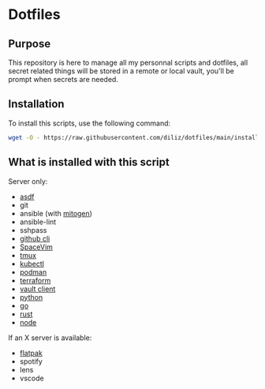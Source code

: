 # Dotfiles

## Purpose

This repository is here to manage all my personnal scripts and dotfiles, all secret
related things will be stored in a remote or local vault, you'll be prompt when secrets
are needed.

## Installation

To install this scripts, use the following command:
```bash
wget -O - https://raw.githubusercontent.com/diliz/dotfiles/main/install.sh && ./install.sh
```

## What is installed with this script

Server only:
- [asdf](https://github.com/asdf-vm/asdf)
- git
- ansible (with [mitogen](https://mitogen.networkgenomics.com/ansible_detailed.html))
- ansible-lint
- sshpass
- [github cli](https://github.com/cli/cli)
- [SpaceVim](https://spacevim.org/)
- [tmux](https://github.com/tmux/tmux)
- [kubectl](https://kubernetes.io/fr/docs/tasks/tools/install-kubectl/)
- [podman](https://podman.io/)
- [terraform](https://www.terraform.io/)
- [vault client](https://www.vaultproject.io/)
- [python](https://www.python.org/)
- [go](https://golang.org/)
- [rust](https://www.rust-lang.org)
- [node](https://nodejs.org)

If an X server is available:
- [flatpak](https://flatpak.org/)
- spotify
- lens
- vscode
